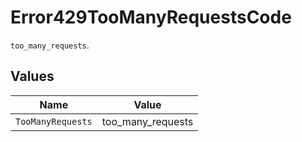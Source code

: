# Error429TooManyRequestsCode

`too_many_requests`.


## Values

| Name              | Value             |
| ----------------- | ----------------- |
| `TooManyRequests` | too_many_requests |